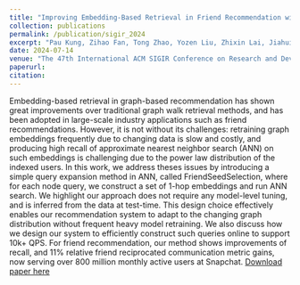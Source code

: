```yaml
---
title: "Improving Embedding-Based Retrieval in Friend Recommendation with ANN Query Expansion."
collection: publications
permalink: /publication/sigir_2024
excerpt: "Pau Kung, Zihao Fan, Tong Zhao, Yozen Liu, Zhixin Lai, Jiahui Shi, Yan Wu, Jun Yu, Neil Shah, Ganesh Venkataraman"
date: 2024-07-14
venue: "The 47th International ACM SIGIR Conference on Research and Development in Information Retrieval (SIGIR)"
paperurl:
citation:
---
```

Embedding-based retrieval in graph-based recommendation has shown great improvements over traditional graph walk retrieval methods, and has been adopted in large-scale industry applications such as friend recommendations. However, it is not without its challenges: retraining graph embeddings frequently due to changing data is slow and costly, and producing high recall of approximate nearest neighbor search (ANN) on such embeddings is challenging due to the power law distribution of the indexed users. In this work, we address theses issues by introducing a simple query expansion method in ANN, called FriendSeedSelection, where for each node query, we construct a set of 1-hop embeddings and run ANN search. We highlight our approach does not require any model-level tuning, and is inferred from the data at test-time. This design choice effectively enables our recommendation system to adapt to the changing graph distribution without frequent heavy model retraining. We also discuss how we design our system to efficiently construct such queries online to support 10k+ QPS. For friend recommendation, our method shows improvements of recall, and 11% relative friend reciprocated communication metric gains, now serving over 800 million monthly active users at Snapchat.
[Download paper here](https://github.com/zariable/zariable.github.io/blob/master/files/SIGIR24_EBR_query_expansion.pdf)
